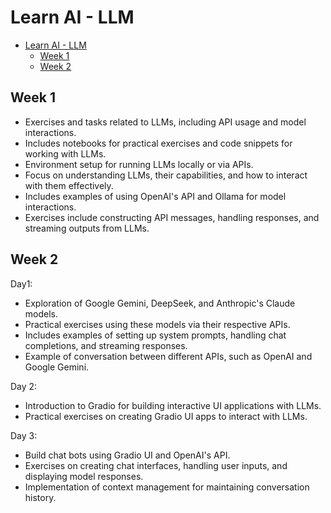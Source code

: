 # Learn AI - LLM

- [Learn AI - LLM](#learn-ai---llm)
  - [Week 1](#week-1)
  - [Week 2](#week-2)

## Week 1

- Exercises and tasks related to LLMs, including API usage and model interactions.
- Includes notebooks for practical exercises and code snippets for working with LLMs.
- Environment setup for running LLMs locally or via APIs.
- Focus on understanding LLMs, their capabilities, and how to interact with them effectively.
- Includes examples of using OpenAI's API and Ollama for model interactions.
- Exercises include constructing API messages, handling responses, and streaming outputs from LLMs.

## Week 2

Day1:

- Exploration of Google Gemini, DeepSeek, and Anthropic's Claude models.
- Practical exercises using these models via their respective APIs.
- Includes examples of setting up system prompts, handling chat completions, and streaming responses.
- Example of conversation between different APIs, such as OpenAI and Google Gemini.

Day 2:

- Introduction to Gradio for building interactive UI applications with LLMs.
- Practical exercises on creating Gradio UI apps to interact with LLMs.

Day 3:

- Build chat bots using Gradio UI and OpenAI's API.
- Exercises on creating chat interfaces, handling user inputs, and displaying model responses.
- Implementation of context management for maintaining conversation history.

